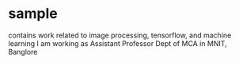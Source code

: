 # sample
contains work related to image processing, tensorflow, and machine learning
I am working as Assistant Professor Dept of MCA in MNIT, Banglore
